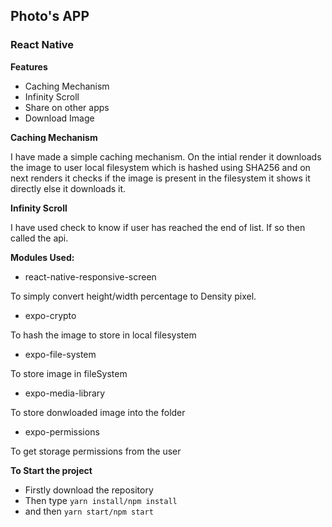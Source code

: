 ## Photo's APP
### React Native


**Features**


* Caching Mechanism
* Infinity Scroll
* Share on other apps
* Download Image


**Caching Mechanism**

I have made a simple caching mechanism. On the intial render it downloads the image to user local filesystem which is hashed using SHA256 and on next renders it checks if the image is present in the filesystem it shows it directly else it downloads it.


**Infinity Scroll**

I have used check to know if user has reached the end of list. If so then called the api.


**Modules Used:**


* react-native-responsive-screen

To simply convert height/width percentage to Density pixel.

* expo-crypto

To hash the image to store in local filesystem

* expo-file-system 

To store image in fileSystem

* expo-media-library

To store donwloaded image into the folder

* expo-permissions

To get storage permissions from the user


**To Start the project**


* Firstly download the repository
* Then type ``` yarn install/npm install ```
* and then ``` yarn start/npm start ```